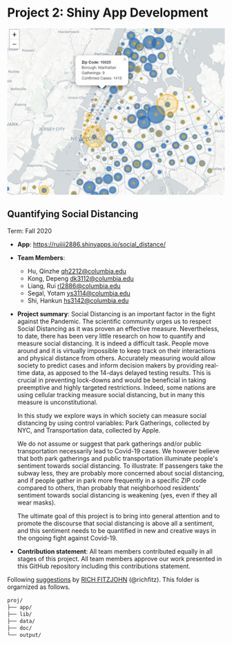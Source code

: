 # Project 2: Shiny App Development
![screenshot](doc/figs/map_intro.JPG)

## Quantifying Social Distancing
Term: Fall 2020
+ **App**: https://ruiiii2886.shinyapps.io/social_distance/

+ **Team Members**:
	+ Hu, Qinzhe  qh2212@columbia.edu
	+ Kong, Depeng  dk3112@columbia.edu
	+ Liang, Rui  rl2886@columbia.edu
	+ Segal, Yotam  ys3114@columbia.edu
	+ Shi, Hankun  hs3142@columbia.edu

+ **Project summary**: 
	Social Distancing is an important factor in the fight against the Pandemic. The scientific community urges us to respect Social Distancing as it was proven an effective measure. 
	Nevertheless, to date, there has been very little research on how to quantify and measure social distancing. It is indeed a difficult task. People move around and it is virtually impossible to keep track on their interactions and physical distance from others. 
	Accurately measuring would allow society to predict cases and inform decision makers by providing real-time data, as apposed to the 14-days delayed testing results. 
	This is crucial in preventing lock-downs and would be beneficial in taking preemptive and highly targeted restrictions. Indeed, some nations are using cellular tracking measure social distancing, but in many this measure is unconstitutional. 
	
	
	In this study we explore ways in which society can measure social distancing by using control variables: Park Gatherings, collected by NYC, and Transportation data, collected by Apple.
	
	We do not assume or suggest that park gatherings and/or public transportation necessarily lead to Covid-19 cases. We however believe that both park gatherings and public transportation illuminate people's sentiment towards social distancing. To illustrate: If passengers take the subway less, they are probably more concerned about social distancing, and if people gather in park more frequently in a specific ZIP code compared to others, than probably that neighborhood residents’ sentiment towards social distancing is weakening (yes, even if they all wear masks). 
	
	The ultimate goal of this project is to bring into general attention and to promote the discourse that social distancing is above all a sentiment, and this sentiment needs to be quantified in new and creative ways in the ongoing fight against Covid-19.

	
+ **Contribution statement**: All team members contributed equally in all stages of this project. All team members approve our work presented in this GitHub repository including this contributions statement. 

Following [suggestions](http://nicercode.github.io/blog/2013-04-05-projects/) by [RICH FITZJOHN](http://nicercode.github.io/about/#Team) (@richfitz). This folder is orgarnized as follows.

```
proj/
├── app/
├── lib/
├── data/
├── doc/
└── output/
```

